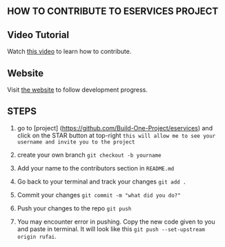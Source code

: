 ## HOW TO CONTRIBUTE TO ESERVICES PROJECT

## Video Tutorial 

Watch [this video](https://youtu.be/gP2l8AyWfqA)
to learn how to contribute.

## Website 

Visit [the website](https://sleepy-wildwood-97787.herokuapp.com/)
to follow development progress.


## STEPS
1. go to [project] (https://github.com/Build-One-Project/eservices) and click on the STAR button at top-right
`this will allow me to see your username and invite you to the project`

2. create your own branch
`git checkout -b yourname`


3. Add your name to the contributors section in `README.md`

4. Go back to your terminal and track your changes `git add .`

5. Commit your changes `git commit -m "what did you do?"`

6. Push your changes to the repo `git push`

7. You may encounter error in pushing. Copy the new code given to you and paste in terminal.
It will look like this `git push --set-upstream origin rufai`. 

